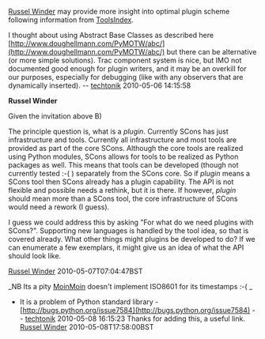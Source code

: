 
[Russel Winder](RusselWinder) may provide more insight into optimal plugin scheme following information from [ToolsIndex](ToolsIndex). 

I thought about using Abstract Base Classes as described here [http://www.doughellmann.com/PyMOTW/abc/](http://www.doughellmann.com/PyMOTW/abc/) but there can be alternative (or more simple solutions). Trac component system is nice, but IMO not documented good enough for plugin writers, and it may be an overkill for our purposes, especially for debugging (like with any observers that are dynamically inserted). -- [techtonik](techtonik) 2010-05-06 14:15:58 

**Russel Winder** 

Given the invitation above B) 

The principle question is, what is a _plugin_.  Currently SCons has just infrastructure and tools.  Currently all infrastructure and most tools are provided as part of the core SCons.  Although the core tools are realized using Python modules, SCons allows for tools to be realized as Python packages as well.  This means that tools can be developed (though not currently tested :-( ) separately from the SCons core.  So if _plugin_ means a SCons tool then SCons already has a plugin capability.  The API is not flexible and possible needs a rethink, but it is there.  If however, _plugin_ should mean more than a SCons tool, the core infrastructure of SCons would need a rework (I guess). 

I guess we could address this by asking "For what do we need plugins with SCons?".  Supporting new languages is handled by the tool idea, so that is covered already.  What other things might plugins be developed to do?  If we can enumerate a few exemplars, it might give us an idea of what the API should look like. 

[Russel Winder](RusselWinder) 2010-05-07T07:04:47BST 

_NB Its a pity [MoinMoin](MoinMoin) doesn't implement ISO8601 for its timestamps :-( _ 

   * It is a problem of Python standard library - [http://bugs.python.org/issue7584](http://bugs.python.org/issue7584)  -- [techtonik](techtonik) 2010-05-08 16:15:23 Thanks for adding this, a useful link.  [Russel Winder](RusselWinder) 2010-05-08T17:58:00BST 